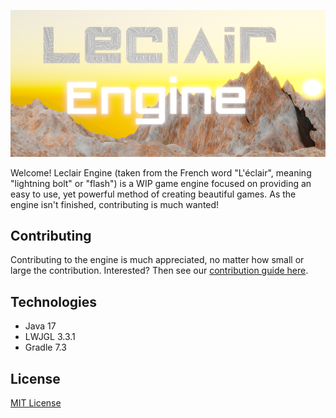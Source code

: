 ![image](https://github.com/Licone7/Leclair-Engine/blob/main/logos/logo_landscape.png)

Welcome!
Leclair Engine (taken from the French word "L'éclair", meaning "lightning bolt" or "flash") is a WIP game engine focused on providing an easy to use, yet powerful method of creating beautiful games. 
As the engine isn't finished, contributing is much wanted! 

## Contributing
Contributing to the engine is much appreciated, no matter how small or large the contribution. Interested? Then see our [contribution guide here](https://github.com/Licone7/Leclair-Engine/blob/main/CONTRIBUTING.md).

## Technologies
- Java 17
- LWJGL 3.3.1
- Gradle 7.3

## License
[MIT License](https://github.com/Licone7/Leclair-Engine/blob/main/LICENSE)
